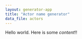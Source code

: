 ```yaml
---
layout: generator-app
title: "Actor name generator"
data_file: actors
---
```


Hello world. Here is some *content*!!

